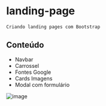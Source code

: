 # landing-page

    Criando landing pages com Bootstrap

## Conteúdo

* Navbar
* Carrossel
* Fontes Google
* Cards Imagens
* Modal com formulário

![image](x.gif)
